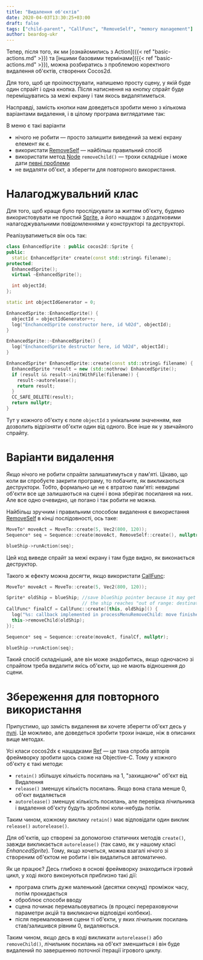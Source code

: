 ```yaml
---
title: "Видалення об'єктів"
date: 2020-04-03T13:30:25+03:00
draft: false
tags: ["child-parent", "CallFunc", "RemoveSelf", "memory management"]
author: beardog-ukr
---
```


Тепер, після того, як ми [ознайомились з Action]({{< ref "basic-actions.md" >}}) та [іншими базовими термінами]({{< ref "basic-actions.md" >}}), можна розбиратись з проблемою коректного видалення об'єктів, створених Cocos2d.

Для того, щоб це проілюструвати, напишемо просту сцену, у якій буде один спрайт і одна кнопка. Після натиснення на кнопку спрайт буде переміщуватись за межі екрану і там якось видалятиметься.

<!--more-->

Насправді, замість кнопки нам доведеться зробити меню з кількома варіантами видалення, і в цілому програма виглядатиме так:


В меню є такі варіанти
* нічого не робити — просто залишити виведений за межі екрану елемент як є.
* використати [RemoveSelf](https://docs.cocos2d-x.org/api-ref/cplusplus/v4x/d4/d11/classcocos2d_1_1_remove_self.html) — найбільш правильний спосіб
* використати метод [Node](https://docs.cocos2d-x.org/api-ref/cplusplus/v4x/d3/d82/classcocos2d_1_1_node.html) `removeChild()` — трохи складніше і може дати [певні проблеми](https://discuss.cocos2d-x.org/t/why-removefromparent-removechild-could-be-dangerous/32223)
* не видаляти об'єкт, а зберегти для повторного використання.

# Налагоджувальний клас

Для того, щоб краще було прослідкувати за життям об'єкту, будемо використовувати не простий [Sprite](https://docs.cocos2d-x.org/api-ref/cplusplus/v4x/d3/d5c/classcocos2d_1_1_sprite.html), а його нащадок з додатковими налагоджувальними повідомленнями у конструкторі та деструкторі.

Реалізуватиметься він ось так:
```cpp
class EnhancedSprite : public cocos2d::Sprite {
public:
  static EnhancedSprite* create(const std::string& filename);
protected:
  EnhancedSprite();
  virtual ~EnhancedSprite();

  int objectId;
};

static int objectIdGenerator = 0;

EnhancedSprite::EnhancedSprite() {
  objectId = objectIdGenerator++;
  log("EnchancedSprite constructor here, id %02d", objectId);
}

EnhancedSprite::~EnhancedSprite() {
  log("EnchancedSprite destructor here, id %02d", objectId);
}

EnhancedSprite* EnhancedSprite::create(const std::string& filename) {
  EnhancedSprite *result = new (std::nothrow) EnhancedSprite();
  if (result && result->initWithFile(filename)) {
    result->autorelease();
    return result;
  }
  CC_SAFE_DELETE(result);
  return nullptr;
}
```

Тут у кожного об'єкту є поле `objectId` з унікальним значенням, яке дозволить відрізняти об'єкти один від одного. Все інше як у звичайного спрайту.

# Варіанти видалення

Якщо нічого не робити спрайти залишатимуться у пам'яті. Цікаво, що коли ви спробуєте закрити програму, то побачите, як викликаються деструктори. Тобто, формально це не є втратою пам'яті: невидимі об'єкти все ще залишаються на сцені і вона зберігає посилання на них. Але все одно очевидно, це погано і так робити не можна.

Найбільш зручним і правильним способом видалення є використання [RemoveSelf](https://docs.cocos2d-x.org/api-ref/cplusplus/v4x/d4/d11/classcocos2d_1_1_remove_self.html) в кінці послідовності, ось таке:
```cpp
MoveTo* moveAct = MoveTo::create(5, Vec2(800, 120));
Sequence* seq = Sequence::create(moveAct, RemoveSelf::create(), nullptr);

blueShip->runAction(seq);
```
Цей код виведе спрайт за межі екрану і там буде видно, як виконається деструктор.

Такого ж ефекту можна досягти, якщо використати [CallFunc](https://docs.cocos2d-x.org/api-ref/cplusplus/v4x/d3/d32/classcocos2d_1_1_call_func.html):
```cpp
MoveTo* moveAct = MoveTo::create(5, Vec2(800, 120));

Sprite* oldShip = blueShip; //save blueShip pointer because it may get changed by the time
                            // the ship reaches "out of range: destination
CallFunc* finalCf = CallFunc::create([this, oldShip]() {
  log("%s: callback implemented in processMenuRemoveChild: move finished", __func__);
  this->removeChild(oldShip);
});

Sequence* seq = Sequence::create(moveAct, finalCf, nullptr);

blueShip->runAction(seq);
```
Такий спосіб складніший, але він може знадобитись, якщо одночасно зі спрайтом треба видалити якісь об'єкти, що не мають відношення до сцени.

# Збереження для повторного використання

Припустимо, що замість видалення ви хочете зберегти об'єкт десь у [пулі](https://uk.wikipedia.org/wiki/%D0%9F%D1%83%D0%BB_%D0%BE%D0%B1%27%D1%94%D0%BA%D1%82%D1%96%D0%B2_(%D1%88%D0%B0%D0%B1%D0%BB%D0%BE%D0%BD_%D0%BF%D1%80%D0%BE%D1%94%D0%BA%D1%82%D1%83%D0%B2%D0%B0%D0%BD%D0%BD%D1%8F)). Це можливо, але доведеться зробити трохи інакше, ніж в описаних вище методах.

Усі класи cocos2dx є нащадками [Ref]() — це така спроба авторів фреймворку зробити щось схоже на Objective-C. Тому у кожного об'єкту є такі методи:
* `retain()` збільшує кількість посилань на 1, "захищаючи" об'єкт від Видалення
* `release()` зменшує кількість посилань. Якщо вона стала менше 0, об'єкт видаляється
* `autorelease()` зменшує кількість посилань, але перевірка лічильника і видалення об'єкту будуть зроблені коли-небудь потім.

Таким чином, кожному виклику `retain()` має відповідати один виклик `release()` `autorelease()`.

Для об'єктів, що створені за допомогою статичних методів `create()`, завжди викликається `autorelease()` (так само, як у нашому класі _EnhancedSprite_). Тому, якщо хочеться, можна взагалі нічого зі створеним об'єктом не робити і він видалиться автоматично.

Як це працює? Десь глибоко в основі фреймворку знаходиться ігровий цикл, у ході якого виконуються приблизно такі дії:
* програма спить дуже маленький (десятки секунд) проміжок часу, потім прокидається
* оброблює способи вводу
* сцена починає перемальовуватись (в процесі перераховуючи параметри акцій та викликаючи відповідні колбеки).
* після перемалювання сцени ті об'єкти, у яких лічильник посилань став/залишився рівним 0, видаляються.

Таким чином, якщо десь в коді викликати `autorelease()` або `removeChild()`, лічильник посилань на об'єкт зменшиться і він буде видалений по завершенню поточної ітерації ігрового циклу.
